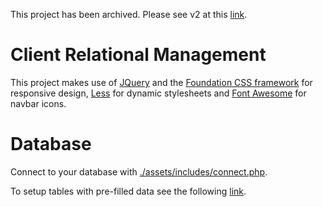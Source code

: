 This project has been archived. Please see v2 at this [link](https://github.com/kkamara/laravel-crm/).

# Client Relational Management

This project makes use of [JQuery](https://jquery.com/) and the [Foundation CSS framework](http://foundation.zurb.com/) for responsive design, [Less](http://lesscss.org/) for dynamic stylesheets and [Font Awesome](http://fontawesome.io/) for navbar icons.


# Database
Connect to your database with [./assets/includes/connect.php](https://github.com/kkamara/crm/blob/master/assets/includes/connect.php).

To setup tables with pre-filled data see the following [link](https://pastebin.com/uEV342VT/).
